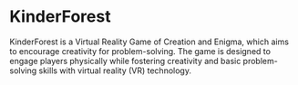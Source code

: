 # KinderForest
KinderForest is a Virtual Reality Game of Creation and Enigma, which aims to encourage creativity for problem-solving. The game is designed to engage players physically while fostering creativity and basic problem-solving skills with virtual reality (VR) technology.
